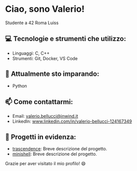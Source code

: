 # Ciao, sono Valerio! 

Studente a 42 Roma Luiss

## 💻 Tecnologie e strumenti che utilizzo:
- Linguaggi: C, C++
- Strumenti: Git, Docker, VS Code

## 🌱 Attualmente sto imparando:
- Python

## 📫 Come contattarmi:
- Email: valerio.bellucci@inwind.it
- LinkedIn: www.linkedin.com/in/valerio-bellucci-124167349

## 🚀 Progetti in evidenza:
- [trascendence](https://github.com/Spatentrider/ft_trascendence): Breve descrizione del progetto.
- [minishell](https://github.com/Spatentrider/Minishell): Breve descrizione del progetto.

Grazie per aver visitato il mio profilo! 😄
